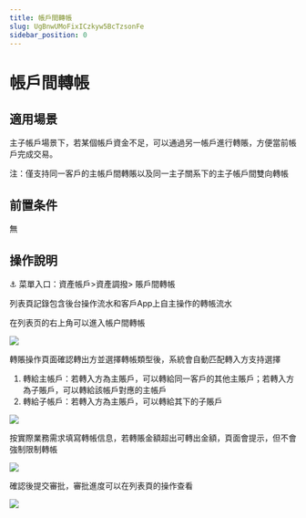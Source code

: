 ```yaml
---
title: 帳戶間轉帳
slug: UgBnwUMoFixICzkyw5BcTzsonFe
sidebar_position: 0
---
```



# 帳戶間轉帳

## 適用場景

主子帳戶場景下，若某個帳戶資金不足，可以通過另一帳戶進行轉賬，方便當前帳戶完成交易。

注：僅支持同一客戶的主帳戶間轉賬以及同一主子關系下的主子帳戶間雙向轉帳

## 前置条件

無

## 操作說明

<div class="callout callout-bg-6 callout-border-6">
<p>⚓ 菜單入口：資產帳戶&gt;資產調撥&gt; 賬戶間轉帳</p>
</div>

列表頁記錄包含後台操作流水和客戶App上自主操作的轉帳流水

在列表页的右上角可以進入帳户間轉帳

<img src="/assets/G2Qdbt47zo3TE1xYETgcRky0nPh.png" src-width="3218" src-height="1000" align="center"/>

轉賬操作頁面確認轉出方並選擇轉帳類型後，系統會自動匹配轉入方支持選擇

1. 轉給主帳戶：若轉入方為主賬戶，可以轉給同一客戶的其他主賬戶；若轉入方為子賬戶，可以轉給該帳戶對應的主帳戶
2. 轉給子帳戶：若轉入方為主賬戶，可以轉給其下的子賬戶

<img src="/assets/EGJXbvzTHogHMPxIQEicjOWfns0.png" src-width="3268" src-height="1724" align="center"/>

按實際業務需求填寫轉帳信息，若轉賬金額超出可轉出金額，頁面會提示，但不會強制限制轉帳

<img src="/assets/DMvYbIaploCKIGx4EjcchULInab.png" src-width="3272" src-height="1772" align="center"/>

確認後提交審批，審批進度可以在列表頁的操作查看

<img src="/assets/XhftbntcCo0o9Xxn3Vpc7kfznnb.png" src-width="3144" src-height="754" align="center"/>

